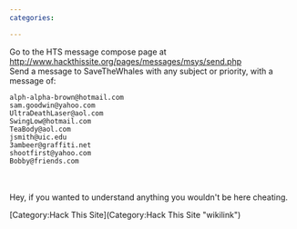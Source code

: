 ```yaml
---
categories:

---
```

Go to the HTS message compose page at
<http://www.hackthissite.org/pages/messages/msys/send.php>\
Send a message to SaveTheWhales with any subject or priority, with a
message of:

    alph-alpha-brown@hotmail.com
    sam.goodwin@yahoo.com
    UltraDeathLaser@aol.com
    SwingLow@hotmail.com
    TeaBody@aol.com
    jsmith@uic.edu
    3ambeer@graffiti.net
    shootfirst@yahoo.com
    Bobby@friends.com

\
\
Hey, if you wanted to understand anything you wouldn't be here cheating.

[Category:Hack This Site](Category:Hack This Site "wikilink")

